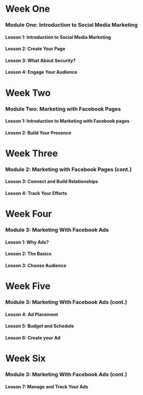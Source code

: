
# Week One
### Module One: Introduction to Social Media Marketing  
#### Lesson 1: Introduction to Social Media Marketing
#### Lesson 2: Create Your Page
#### Lesson 3: What About Security?
#### Lesson 4: Engage Your Audience

# Week Two
### Module Two: Marketing with Facebook Pages
#### Lesson 1: Introduction to Marketing with Facebook pages
#### Lesson 2: Build Your Presence

#  Week Three
### Module 2: Marketing with Facebook Pages (cont.)
#### Lesson 3: Connect and Build Relationships
#### Lesson 4: Track Your Efforts

# Week Four
### Module 3: Marketing With Facebook Ads
#### Lesson 1: Why Ads?
#### Lesson 2: The Basics
#### Lesson 3: Choose Audience

# Week Five
### Module 3: Marketing With Facebook Ads (cont.)
#### Lesson 4: Ad Placement
#### Lesson 5: Budget and Schedule
#### Lesson 6: Create your Ad

# Week Six
### Module 3: Marketing With Facebook Ads (cont.)
#### Lesson 7: Manage and Track Your Ads
